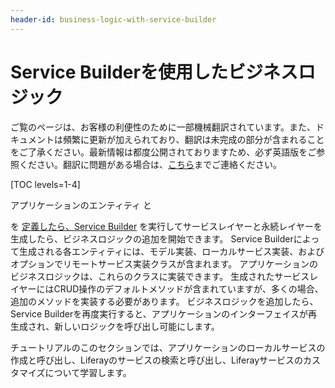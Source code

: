 ```yaml
---
header-id: business-logic-with-service-builder
---
```


# Service Builderを使用したビジネスロジック

<p class="alert alert-info"><span class="wysiwyg-color-blue120">ご覧のページは、お客様の利便性のために一部機械翻訳されています。また、ドキュメントは頻繁に更新が加えられており、翻訳は未完成の部分が含まれることをご了承ください。最新情報は都度公開されておりますため、必ず英語版をご参照ください。翻訳に問題がある場合は、<a href="mailto:support-content-jp@liferay.com">こちら</a>までご連絡ください。</span></p>

[TOC levels=1-4]

アプリケーションのエンティティ</a> と

を [定義したら、Service Builder](/docs/7-1/tutorials/-/knowledge_base/t/defining-an-object-relational-map-with-service-builder) を実行してサービスレイヤーと永続レイヤーを生成したら、ビジネスロジックの追加を開始できます。 Service Builderによって生成される各エンティティには、モデル実装、ローカルサービス実装、およびオプションでリモートサービス実装クラスが含まれます。 アプリケーションのビジネスロジックは、これらのクラスに実装できます。 生成されたサービスレイヤーにはCRUD操作のデフォルトメソッドが含まれていますが、多くの場合、追加のメソッドを実装する必要があります。 ビジネスロジックを追加したら、Service Builderを再度実行すると、アプリケーションのインターフェイスが再生成され、新しいロジックを呼び出し可能にします。</p> 

チュートリアルのこのセクションでは、アプリケーションのローカルサービスの作成と呼び出し、Liferayのサービスの検索と呼び出し、Liferayサービスのカスタマイズについて学習します。
